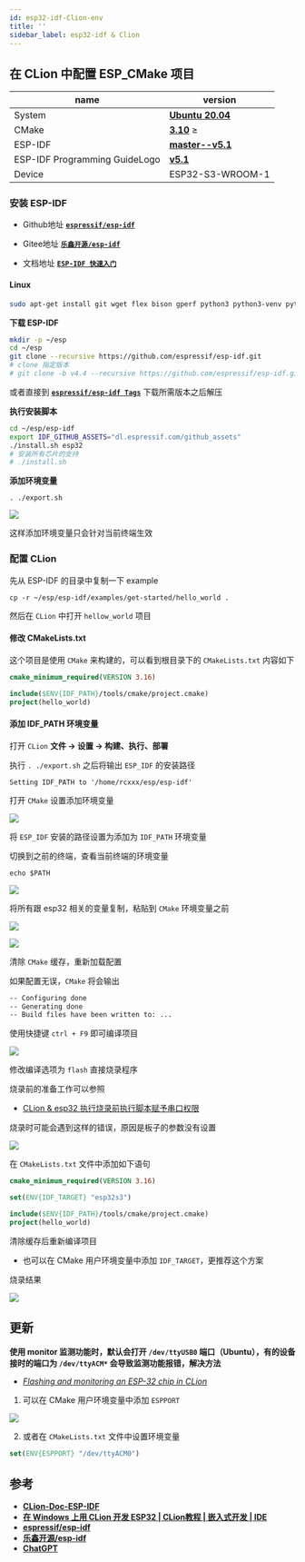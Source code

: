 ```yaml
---
id: esp32-idf-Clion-env
title: ''
sidebar_label: esp32-idf & Clion
---
```


## 在 CLion 中配置 ESP_CMake 项目
name | version 
---------|----------
 System | **[Ubuntu 20.04](https://releases.ubuntu.com/20.04/)**
 CMake  | **[3.10](https://cmake.org/)** ≥
 ESP-IDF | **[master--v5.1](https://github.com/espressif/esp-idf)**
 ESP-IDF Programming GuideLogo | **[v5.1](https://docs.espressif.com/projects/esp-idf/en/release-v5.1/esp32/index.html)**
 Device | ESP32-S3-WROOM-1

### 安装 ESP-IDF

- Github地址 **[`espressif/esp-idf`](https://github.com/espressif/esp-idf)**

- Gitee地址 **[`乐鑫开源/esp-idf`](https://gitee.com/EspressifSystems/esp-idf)**

- 文档地址 **[`ESP-IDF 快速入门`](https://www.jetbrains.com/help/clion/esp-idf.html#prepare)**

#### Linux

``` bash
sudo apt-get install git wget flex bison gperf python3 python3-venv python3-setuptools cmake ninja-build ccache libffi-dev libssl-dev dfu-util libusb-1.0-0
```

**下载 ESP-IDF**

``` bash
mkdir -p ~/esp
cd ~/esp
git clone --recursive https://github.com/espressif/esp-idf.git
# clone 指定版本
# git clone -b v4.4 --recursive https://github.com/espressif/esp-idf.git esp-idf-v4.4
```

或者直接到 **[`espressif/esp-idf Tags`](https://github.com/espressif/esp-idf/tags)** 下载所需版本之后解压

**执行安装脚本**

``` bash
cd ~/esp/esp-idf
export IDF_GITHUB_ASSETS="dl.espressif.com/github_assets"
./install.sh esp32
# 安装所有芯片的支持
# ./install.sh
```

**添加环境变量**

```
. ./export.sh
```

![](https://pictures-1304295136.cos.ap-guangzhou.myqcloud.com/screenshot/esp32/esp-idf-clion/export-sh.png)

这样添加环境变量只会针对当前终端生效

### 配置 CLion

先从 ESP-IDF 的目录中复制一下 example

```
cp -r ~/esp/esp-idf/examples/get-started/hello_world .
```

然后在 `CLion` 中打开 `hellow_world` 项目

#### 修改 CMakeLists.txt

这个项目是使用 `CMake` 来构建的，可以看到根目录下的 `CMakeLists.txt` 内容如下

```cmake
cmake_minimum_required(VERSION 3.16)

include($ENV{IDF_PATH}/tools/cmake/project.cmake)
project(hello_world)
```

#### 添加 IDF_PATH 环境变量
打开 `CLion` **文件 -> 设置 -> 构建、执行、部署**

执行 `. ./export.sh` 之后将输出 `ESP_IDF` 的安装路径

``` shell title="eg"
Setting IDF_PATH to '/home/rcxxx/esp/esp-idf'
```

打开 `CMake` 设置添加环境变量

![](https://pictures-1304295136.cos.ap-guangzhou.myqcloud.com/screenshot/esp32/esp-idf-clion/ESP_IDF_CLion_CMake_env_value.png)

将 `ESP_IDF` 安装的路径设置为添加为 `IDF_PATH` 环境变量

切换到之前的终端，查看当前终端的环境变量

``` shell
echo $PATH
```

![](https://pictures-1304295136.cos.ap-guangzhou.myqcloud.com/screenshot/esp32/esp-idf-clion/echo-path.png)


将所有跟 esp32 相关的变量复制，粘贴到 `CMake` 环境变量之前

![](https://pictures-1304295136.cos.ap-guangzhou.myqcloud.com/screenshot/esp32/esp-idf-clion/echo-path-copy.png)

![](https://pictures-1304295136.cos.ap-guangzhou.myqcloud.com/screenshot/esp32/esp-idf-clion/export-sh-copy.png)


清除 `CMake` 缓存，重新加载配置


如果配置无误，`CMake` 将会输出 

``` bash
-- Configuring done
-- Generating done
-- Build files have been written to: ...
```

使用快捷键 `ctrl + F9` 即可编译项目

![](https://pictures-1304295136.cos.ap-guangzhou.myqcloud.com/screenshot/esp32/esp-idf-clion/build-app-done.png)

修改编译选项为 `flash` 直接烧录程序

烧录前的准备工作可以参照
- [CLion & esp32 执行烧录前执行脚本赋予串口权限](https://sinnammanyo.cn/stack/devices/esp32/esp32-CLion-flash-seria-port-permission)

烧录时可能会遇到这样的错误，原因是板子的参数没有设置

![](https://pictures-1304295136.cos.ap-guangzhou.myqcloud.com/screenshot/esp32/esp-idf-clion/chip-argument.png)

在 `CMakeLists.txt` 文件中添加如下语句

``` cmake
cmake_minimum_required(VERSION 3.16)

set(ENV{IDF_TARGET} "esp32s3")

include($ENV{IDF_PATH}/tools/cmake/project.cmake)
project(hello_world)
```

清除缓存后重新编译项目

- 也可以在 CMake 用户环境变量中添加 `IDF_TARGET`，更推荐这个方案

烧录结果

![](https://pictures-1304295136.cos.ap-guangzhou.myqcloud.com/screenshot/esp32/esp-idf-clion/flash.png)

## 更新
**使用 monitor 监测功能时，默认会打开 `/dev/ttyUSB0` 端口（Ubuntu），有的设备接时的端口为 `/dev/ttyACM*` 会导致监测功能报错，解决方法**
- *[Flashing and monitoring an ESP-32 chip in CLion](https://www.jetbrains.com/help/clion/esp-idf.html#flash-monitor)*

1. 可以在 CMake 用户环境变量中添加 `ESPPORT`

![](https://pictures-1304295136.cos.ap-guangzhou.myqcloud.com/screenshot/esp32/esp-idf-clion/espport.png)

2. 或者在 `CMakeLists.txt` 文件中设置环境变量

``` cmake
set(ENV{ESPPORT} "/dev/ttyACM0")
```

## 参考
- **[CLion-Doc-ESP-IDF](https://www.jetbrains.com/help/clion/esp-idf.html)**
- **[在 Windows 上用 CLion 开发 ESP32 | CLion教程 | 嵌入式开发 | IDE](https://www.bilibili.com/video/BV1LD4y1P78U/?spm_id_from=333.337.search-card.all.click&vd_source=4cca3a7520260c460d94cf70a3f0a5ba)**
- **[espressif/esp-idf](https://github.com/espressif/esp-idf)**
- **[乐鑫开源/esp-idf](https://gitee.com/EspressifSystems/esp-idf)**
- **[ChatGPT](https://chat.openai.com/auth/login)**
